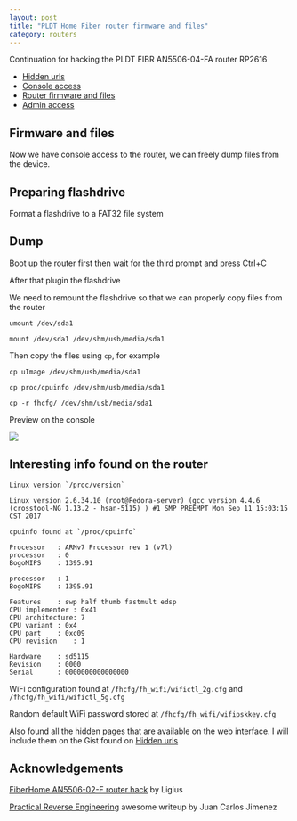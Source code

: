```yaml
---
layout: post
title: "PLDT Home Fiber router firmware and files"
category: routers
---
```


Continuation for hacking the PLDT FIBR AN5506-04-FA router RP2616

- [Hidden urls](/pldt-home-fiber-router-hacking)
- [Console access](/pldt-home-fiber-router-console-access)
- [Router firmware and files](#)
- [Admin access](/pldt-home-fiber-web-interface-admin-access)

## Firmware and files

Now we have console access to the router, we can freely dump files from the device.

## Preparing flashdrive

Format a flashdrive to a FAT32 file system

## Dump

Boot up the router first then wait for the third prompt and press Ctrl+C

After that plugin the flashdrive

We need to remount the flashdrive so that we can properly copy files from the router 

`umount /dev/sda1`

`mount /dev/sda1 /dev/shm/usb/media/sda1`

Then copy the files using `cp`, for example

`cp uImage /dev/shm/usb/media/sda1`

`cp proc/cpuinfo /dev/shm/usb/media/sda1`

`cp -r fhcfg/ /dev/shm/usb/media/sda1`

Preview on the console

<a href="https://asciinema.org/a/FxbkBVUXEEL5jfmcoWw8OTmAi" target="_blank"><img src="https://asciinema.org/a/FxbkBVUXEEL5jfmcoWw8OTmAi.png"></a>

## Interesting info found on the router

	Linux version `/proc/version`

	Linux version 2.6.34.10 (root@Fedora-server) (gcc version 4.4.6 (crosstool-NG 1.13.2 - hsan-5115) ) #1 SMP PREEMPT Mon Sep 11 15:03:15 CST 2017

	cpuinfo found at `/proc/cpuinfo`

	Processor	: ARMv7 Processor rev 1 (v7l)
	processor	: 0
	BogoMIPS	: 1395.91

	processor	: 1
	BogoMIPS	: 1395.91

	Features	: swp half thumb fastmult edsp 
	CPU implementer	: 0x41
	CPU architecture: 7
	CPU variant	: 0x4
	CPU part	: 0xc09
	CPU revision	: 1

	Hardware	: sd5115
	Revision	: 0000
	Serial		: 0000000000000000

WiFi configuration found at `/fhcfg/fh_wifi/wifictl_2g.cfg` and `/fhcfg/fh_wifi/wifictl_5g.cfg`

Random default WiFi password stored at `/fhcfg/fh_wifi/wifipskkey.cfg`

Also found all the hidden pages that are available on the web interface. I will include them on the Gist found on [Hidden urls](/pldt-home-fiber-router-hacking)

## Acknowledgements

[FiberHome AN5506-02-F router hack](https://hackcorrelation.blogspot.com/2017/07/fiberhome-an5506-02-f-router-hack.html) by Ligius

[Practical Reverse Engineering](http://jcjc-dev.com/2016/04/08/reversing-huawei-router-1-find-uart/) awesome writeup by Juan Carlos Jimenez
